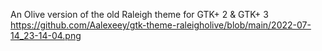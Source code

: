 An Olive version of the old Raleigh theme for GTK+ 2 &amp; GTK+ 3
https://github.com/Aalexeey/gtk-theme-raleigholive/blob/main/2022-07-14_23-14-04.png
